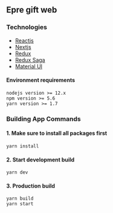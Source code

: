 ## Epre gift web

### Technologies

- [Reactjs](https://reactjs.org/)
- [Nextjs](https://nextjs.org/)
- [Redux](https://redux.js.org)
- [Redux Saga](https://redux-saga.js.org/)
- [Material UI](https://material-ui.com/)

#### Environment requirements

```
nodejs version >= 12.x
npm version >= 5.6
yarn version >= 1.7
```

### Building App Commands

#### 1. Make sure to install all packages first

```
yarn install
```

#### 2. Start development build

```
yarn dev
```

#### 3. Production build

```
yarn build
yarn start
```
